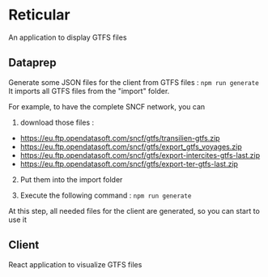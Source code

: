 # Reticular

An application to display GTFS files

## Dataprep

Generate some JSON files for the client from GTFS files : `npm run generate`
It imports all GTFS files from the "import" folder.

For example, to have the complete SNCF network, you can

1. download those files :

- https://eu.ftp.opendatasoft.com/sncf/gtfs/transilien-gtfs.zip
- https://eu.ftp.opendatasoft.com/sncf/gtfs/export_gtfs_voyages.zip
- https://eu.ftp.opendatasoft.com/sncf/gtfs/export-intercites-gtfs-last.zip
- https://eu.ftp.opendatasoft.com/sncf/gtfs/export-ter-gtfs-last.zip

2. Put them into the import folder

3. Execute the following command : `npm run generate`

At this step, all needed files for the client are generated, so you can start to use it

## Client

React application to visualize GTFS files
